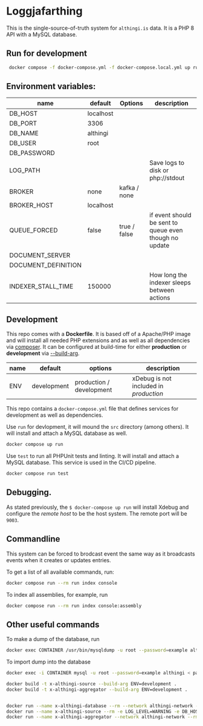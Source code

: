 # Loggjafarthing
This is the single-source-of-truth system for `althingi.is` data. It is a PHP 8 API with a MySQL database.

## Run for development
```sh
 docker compose -f docker-compose.yml -f docker-compose.local.yml up run
```

## Environment variables:

| name                | default                          | Options                               | description                   |
|---------------------|----------------------------------|---------------------------------------|-------------------------------|
| DB_HOST             | localhost                        | <string>                              |                               |
| DB_PORT             | 3306                             | <number>                              |                               |
| DB_NAME             | althingi                         | <string>                              |                               |
| DB_USER             | root                             | <string>                              |                               |
| DB_PASSWORD         |                                  | <string>                              |                               |
| LOG_PATH            |                                  | <string>                              | Save logs to disk or php://stdout
| BROKER              | none                             | kafka / none                          |                               |
| BROKER_HOST         | localhost                        | <string>                              |                               |
| QUEUE_FORCED        | false                            | true / false                          | if event should be sent to queue even though no update
| DOCUMENT_SERVER     |                                  | <string>                              |                               |
| DOCUMENT_DEFINITION |                                  | <string>                              |                               |
| INDEXER_STALL_TIME  | 150000                           | <int>                                 | How long the indexer sleeps between actions |

## Development
This repo comes with a **Dockerfile**. It is based off of a Apache/PHP image and will install all needed PHP extensions and
as well as all dependencies via [composer](https://getcomposer.org/). It can be configured at build-time for either
**production** or **development** via [--build-arg](https://docs.docker.com/engine/reference/commandline/build/#set-build-time-variables---build-arg).

| name     | default     |  options                 | description                            |
| -------- | ----------- | ------------------------ | -------------------------------------- |
| ENV      | development | production / development | xDebug is not included in _production_ |


This repo contains a `docker-compose.yml` file that defines services for development as well as dependencies.

Use `run` for devlopment, it will mound the `src` directory (among others). It will install and attach a MySQL database as well.

```sh
docker compose up run
```

Use `test` to run all PHPUnit tests and linting. It will install and attach a MySQL database. This service is used in the CI/CD pipeline.

```sh
docker compose run test
```


## Debugging.
As stated previously, the `$ docker-compose up run` will install Xdebug and configure the _remote host_ to be the
host system. The remote port will be `9003`.

## Commandline
This system can be forced to brodcast event the same way as it broadcasts events when it creates or updates entries.

To get a list of all available commands, run:
```sh
docker compose run --rm run index console
```

To index all assemblies, for example, run
```sh
docker compose run --rm run index console:assembly
```


## Other useful commands

To make a dump of the database, run
```sh
docker exec CONTAINER /usr/bin/mysqldump -u root --password=example althingi > path/to/backup.sql
```

To import dump into the database
```sh
docker exec -i CONTAINER mysql -u root --password=example althingi < path/to/backup.sql
```



```sh
docker build -t x-althingi-source --build-arg ENV=development .
docker build -t x-althingi-aggregator --build-arg ENV=development .


docker run --name x-althingi-database --rm --network althingi-network -p 4406:3306 -e MYSQL_ROOT_PASSWORD=example -e MYSQL_DATABASE=althingi einarvalur/althingi-source-db:97bec3d2041832e170f4185167d515f0f0bcff4c
docker run --name x-althingi-source --rm -e LOG_LEVEL=WARNING -e DB_HOST=x-althingi-database -e DB_NAME=althingi -e DB_USER=root -e DB_PASSWORD=example -e BROKER=none --network althingi-network x-althingi-source
docker run --name x-althingi-aggregator --network althingi-network --rm -e CONSUMER_CACHE_TYPE=none -e PROVIDER_CACHE_TYPE=none -e AGGREGATOR_CONSUMER_HOST=x-althingi-source  -e AGGREGATOR_CONSUMER_PORT=80 x-althingi-aggregator assembly 154
```
